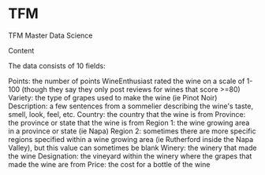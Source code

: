 # TFM
TFM Master Data Science


Content

The data consists of 10 fields:

Points: the number of points WineEnthusiast rated the wine on a scale of 1-100 (though they say they only post reviews for wines that score >=80)
Variety: the type of grapes used to make the wine (ie Pinot Noir)
Description: a few sentences from a sommelier describing the wine's taste, smell, look, feel, etc.
Country: the country that the wine is from
Province: the province or state that the wine is from
Region 1: the wine growing area in a province or state (ie Napa)
Region 2: sometimes there are more specific regions specified within a wine growing area (ie Rutherford inside the Napa Valley), but this value can sometimes be blank
Winery: the winery that made the wine
Designation: the vineyard within the winery where the grapes that made the wine are from
Price: the cost for a bottle of the wine
